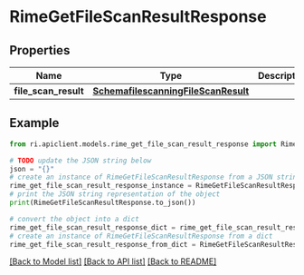 # RimeGetFileScanResultResponse


## Properties

Name | Type | Description | Notes
------------ | ------------- | ------------- | -------------
**file_scan_result** | [**SchemafilescanningFileScanResult**](SchemafilescanningFileScanResult.md) |  | [optional] 

## Example

```python
from ri.apiclient.models.rime_get_file_scan_result_response import RimeGetFileScanResultResponse

# TODO update the JSON string below
json = "{}"
# create an instance of RimeGetFileScanResultResponse from a JSON string
rime_get_file_scan_result_response_instance = RimeGetFileScanResultResponse.from_json(json)
# print the JSON string representation of the object
print(RimeGetFileScanResultResponse.to_json())

# convert the object into a dict
rime_get_file_scan_result_response_dict = rime_get_file_scan_result_response_instance.to_dict()
# create an instance of RimeGetFileScanResultResponse from a dict
rime_get_file_scan_result_response_from_dict = RimeGetFileScanResultResponse.from_dict(rime_get_file_scan_result_response_dict)
```
[[Back to Model list]](../README.md#documentation-for-models) [[Back to API list]](../README.md#documentation-for-api-endpoints) [[Back to README]](../README.md)

